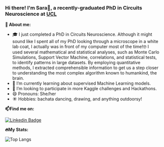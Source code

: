 <!--
**SaraMolas/SaraMolas** is a ✨ _special_ ✨ repository because its `README.md` (this file) appears on your GitHub profile.
-->

### Hi there! I'm Sara🙌, a recently-graduated PhD in Circuits Neuroscience at [UCL](https://barry-lab.com/people/)

**👋 About me:**

- 🎓 I just completed a PhD in Circuits Neuroscience. Although it might sound like I spent all of my PhD looking through a microscope in a white lab coat, I actually was in front of my computer most of the time!🤓  I used several mathematical and statistical analyses, such as Monte Carlo Simulations, Support Vector Machine, correlations, and statistical tests, to identify patterns in large datasets. By employing quantitative methods, I extracted comprehensible information to get us a step closer to understanding the most complex algorithm known to humankind, the brain. 
- 🌱 I’m currently learning about supervised Machine Learning models.
- 👯 I’m looking to participate in more Kaggle challenges and Hackathons. 
- 😄 Pronouns: She/her
- ☀️ Hobbies: bachata dancing, drawing, and anything outdoorsy!
   
**📫Find me on:**

[![Linkedin Badge](https://img.shields.io/badge/-linkedin-blue?style=flat&logo=Linkedin&logoColor=white)](linkedin.com/in/saramolasmedina)


**🔥My Stats:**

![Top Langs](https://github-readme-stats.vercel.app/api/top-langs/?username=SaraMolas&theme=react&hide_progress=true)
